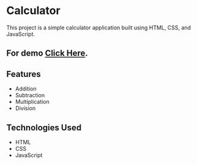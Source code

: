 # Calculator

This project is a simple calculator application built using HTML, CSS, and JavaScript.
## For demo [Click Here]().
## Features

- Addition
- Subtraction
- Multiplication
- Division

## Technologies Used

- HTML
- CSS
- JavaScript
